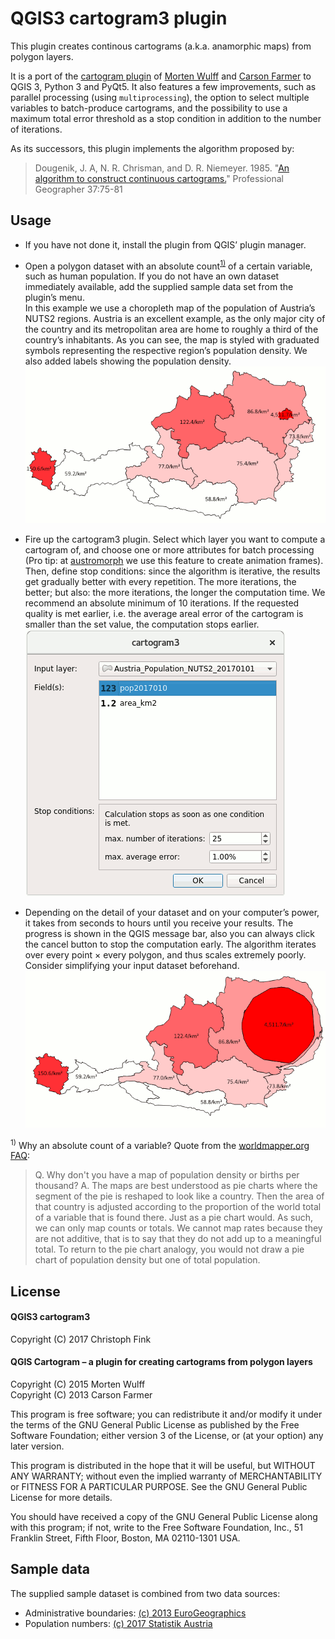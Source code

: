 QGIS3 cartogram3 plugin
=======================

This plugin creates continous cartograms (a.k.a. anamorphic maps) from polygon layers.

It is a port of the [cartogram plugin](https://plugins.qgis.org/plugins/cartogram/) of [Morten Wulff](https://github.com/informeren/qgis-cartogram) and [Carson Farmer](https://github.com/carsonfarmer/cartogram) to QGIS 3, Python 3 and PyQt5. It also features a few improvements, such as parallel processing (using `multiprocessing`), the option to select multiple variables to batch-produce cartograms, and the possibility to use a maximum total error threshold as a stop condition in addition to the number of iterations.

As its successors, this plugin implements the algorithm proposed by: 

> Dougenik, J. A, N. R. Chrisman, and D. R. Niemeyer. 1985. "[An algorithm to construct continuous cartograms.](http://www.tandfonline.com/doi/abs/10.1111/j.0033-0124.1985.00075.x)" Professional Geographer 37:75-81 

Usage
-----

* If you have not done it, install the plugin from QGIS’ plugin manager.

* Open a polygon dataset with an absolute count<sup>[1)](#footnote-1)</sup> of a certain variable, such as human population. If you do not have an own dataset immediately available, add the supplied sample data set from the plugin’s menu. <br>
  In this example we use a choropleth map of the population of Austria’s NUTS2 regions. Austria is an excellent example, as the only major city of the country and its metropolitan area are home to roughly a third of the country’s inhabitants. As you can see, the map is styled with graduated symbols representing the respective region’s population density. We also added labels showing the population density.  
  ![Choropleth map of the population of Austria by NUTS2 regions](data/Austria_PopulationDensity_NUTS2_20170101.png)

* Fire up the cartogram3 plugin. Select which layer you want to compute a cartogram of, and choose one or more attributes for batch processing (Pro tip: at [austromorph](https://austromorph.space) we use this feature to create animation frames). Then, define stop conditions: since the algorithm is iterative, the results get gradually better with every repetition. The more iterations, the better; but also: the more iterations, the longer the computation time. We recommend an absolute minimum of 10 iterations. If the requested quality is met earlier, i.e. the average areal error of the cartogram is smaller than the set value, the computation stops earlier.  
  ![cartogram3 user interface](data/cartogram3Dialog.png)

* Depending on the detail of your dataset and on your computer’s power, it takes from seconds to hours until you receive your results. The progress is shown in the QGIS message bar, also you can always click the cancel button to stop the computation early. The algorithm iterates over every point &times; every polygon, and thus scales extremely poorly. Consider simplifying your input dataset beforehand.  
  ![Cartogram of the population of Austria by NUTS2 regions](data/Austria_PopulationCartogram_NUTS2_20170101.png)

<sup id="footnote-1">1)</sup> </a>Why an absolute count of a variable? Quote from the [worldmapper.org FAQ](http://www.worldmapper.org/faq.html):
> Q. Why don't you have a map of population density or births per thousand? 
> A. The maps are best understood as pie charts where the segment of the pie is reshaped to look like a country.  Then the area of that country is adjusted according to the proportion of the world total of a variable that is found there.  Just as a pie chart would.  As such, we can only map counts or totals.  We cannot map rates because they are not additive, that is to say that they do not add up to a meaningful total.  To return to the pie chart analogy, you would not draw a pie chart of population density but one of total population.

License
-------

#### QGIS3 cartogram3
Copyright (C) 2017 Christoph Fink

#### QGIS Cartogram – a plugin for creating cartograms from polygon layers 
Copyright (C) 2015  Morten Wulff <br>
Copyright (C) 2013  Carson Farmer

This program is free software; you can redistribute it and/or modify it under the terms of the GNU General Public License as published by the Free Software Foundation; either version 3 of the License, or (at your option) any later version.

This program is distributed in the hope that it will be useful, but WITHOUT ANY WARRANTY; without even the implied warranty of MERCHANTABILITY or FITNESS FOR A PARTICULAR PURPOSE.  See the GNU General Public License for more details.

You should have received a copy of the GNU General Public License along with this program; if not, write to the Free Software Foundation, Inc., 51 Franklin Street, Fifth Floor, Boston, MA 02110-1301 USA.

Sample data
-----------

The supplied sample dataset is combined from two data sources:

* Administrative boundaries: [(c) 2013 EuroGeographics](http://ec.europa.eu/eurostat/web/gisco/geodata/reference-data/administrative-units-statistical-units/nuts#nuts13)
* Population numbers: [(c) 2017 Statistik Austria](http://www.statistik.at/web_de/statistiken/menschen_und_gesellschaft/bevoelkerung/bevoelkerungsstand_und_veraenderung/bevoelkerung_zu_jahres-_quartalsanfang/index.html)
